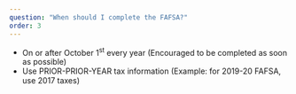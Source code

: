 ```yaml
---
question: "When should I complete the FAFSA?"
order: 3
---
```


* On or after October 1<sup>st</sup> every year (Encouraged to be completed as soon as possible)
* Use PRIOR-PRIOR-YEAR tax information (Example: for 2019-20 FAFSA, use 2017 taxes)
